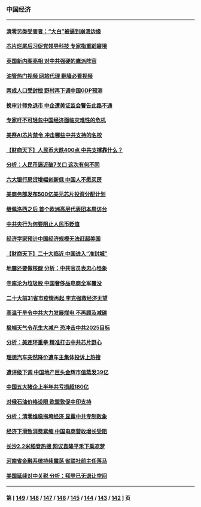 ### 中国经济
---
#### [清零另类受害者：“大白”被逼到崩溃边缘](../../pages/ncid283/n13819363.md?09080045) 
#### [芯片烂尾后习促党领导科技 专家指重蹈窘境](../../pages/ncid283/n13819134.md?09080045) 
#### [英国新内阁亮相 对中共强硬的鹰派阵容](../../pages/ncid283/n13819202.md?09080045) 
#### [油管热门视频 网站代理 翻墙必看视频](http://209.222.30.114:81/youtube.html?09080045)
#### [两成人口受封控 野村再下调中国GDP预测](../../pages/ncid283/n13819163.md?09080045) 
#### [换审计师免退市 中企遭美证监会警告此路不通](../../pages/ncid283/n13818792.md?09080045) 
#### [专家吁不可轻忽中国经济面临灾难性的危机](../../pages/ncid283/n13818967.md?09080045) 
#### [美祭AI芯片禁令 冲击哪些中共支持的名校](../../pages/ncid283/n13818784.md?09080045) 
#### [【财商天下】人民币大跌400点 中共支撑靠什么？](../../pages/ncid283/n13818750.md?09080045) 
#### [分析：人民币逼近破7关口 这次有何不同](../../pages/ncid283/n13818747.md?09080045) 
#### [六大银行房贷增幅创新低 中国人不愿买房](../../pages/ncid283/n13818529.md?09080045) 
#### [美商务部发布500亿美元芯片投资分配计划](../../pages/ncid283/n13818517.md?09080045) 
#### [继佩洛西之后 首个欧洲高层代表团本周访台](../../pages/ncid283/n13818598.md?09080045) 
#### [中共央行为何要阻止人民币贬值](../../pages/ncid283/n13818383.md?09080045) 
#### [经济学家预计中国经济规模无法赶超美国](../../pages/ncid283/n13817987.md?09080045) 
#### [【财商天下】二十大临近 中国进入“准封城”](../../pages/ncid283/n13817986.md?09080045) 
#### [地震还要做核酸 分析：中共官员表忠心怪象](../../pages/ncid283/n13817939.md?09080045) 
#### [寺库沦为垃圾股 中国奢侈品电商全军覆没](../../pages/ncid283/n13817560.md?09080045) 
#### [二十大前31省市疫情再起 李克强救经济无望](../../pages/ncid283/n13817553.md?09080045) 
#### [高温干旱令中共大力发展煤电 不再顾及减碳](../../pages/ncid283/n13817445.md?09080045) 
#### [极端天气令花生大减产 恐冲击中共2025目标](../../pages/ncid283/n13817316.md?09080045) 
#### [分析：美连环重拳 精准打击中共芯片野心](../../pages/ncid283/n13817007.md?09080045) 
#### [理想汽车突然降价遭车主集体投诉上热搜](../../pages/ncid283/n13817026.md?09080045) 
#### [遭评级下调 中国地产巨头金辉市值蒸发39亿](../../pages/ncid283/n13816985.md?09080045) 
#### [中国五大猪企上半年共亏损超180亿](../../pages/ncid283/n13816979.md?09080045) 
#### [对俄石油价格设限 欧盟敦促中印支持](../../pages/ncid283/n13816883.md?09080045) 
#### [分析：清零维稳拖垮经济 显露中共专制败象](../../pages/ncid283/n13815059.md?09080045) 
#### [经济下滑致消费紧缩 中国电商营收增长受阻](../../pages/ncid283/n13816876.md?09080045) 
#### [长沙2.2米稻登热搜 网议袁隆平禾下乘凉梦](../../pages/ncid283/n13816688.md?09080045) 
#### [河南省金融系统持续震荡 省联社前主任落马](../../pages/ncid283/n13816673.md?09080045) 
#### [美国延续对中关税 分析：拜登已无退让空间](../../pages/ncid283/n13816637.md?09080045) 

---
#### 第 [ [149](./149.md?09080045) / [148](./148.md?09080045) / [147](./147.md?09080045) / [146](./146.md?09080045) / [145](./145.md?09080045) / [144](./144.md?09080045) / [143](./143.md?09080045) / [142](./142.md?09080045) ] 页
